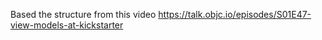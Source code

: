 Based the structure from this video
https://talk.objc.io/episodes/S01E47-view-models-at-kickstarter
